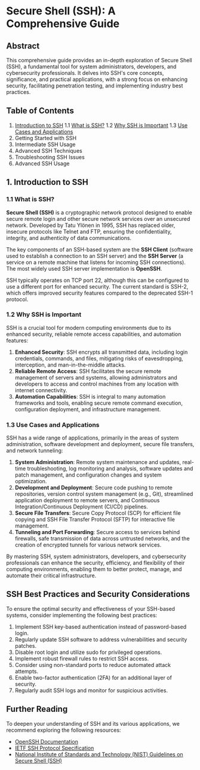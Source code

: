 # Secure Shell (SSH): A Comprehensive Guide

## Abstract

This comprehensive guide provides an in-depth exploration of Secure Shell (SSH), a fundamental tool for system administrators, developers, and cybersecurity professionals. It delves into SSH's core concepts, significance, and practical applications, with a strong focus on enhancing security, facilitating penetration testing, and implementing industry best practices.

## Table of Contents

1. [Introduction to SSH](#1-introduction-to-ssh)
   1.1 [What is SSH?](#11-what-is-ssh)
   1.2 [Why SSH is Important](#12-why-ssh-is-important)
   1.3 [Use Cases and Applications](#13-use-cases-and-applications)
2. Getting Started with SSH
3. Intermediate SSH Usage
4. Advanced SSH Techniques
5. Troubleshooting SSH Issues
6. Advanced SSH Usage

## 1. Introduction to SSH

### 1.1 What is SSH?

**Secure Shell (SSH)** is a cryptographic network protocol designed to enable secure remote login and other secure network services over an unsecured network. Developed by Tatu Ylönen in 1995, SSH has replaced older, insecure protocols like Telnet and FTP, ensuring the confidentiality, integrity, and authenticity of data communications.

The key components of an SSH-based system are the **SSH Client** (software used to establish a connection to an SSH server) and the **SSH Server** (a service on a remote machine that listens for incoming SSH connections). The most widely used SSH server implementation is **OpenSSH**.

SSH typically operates on TCP port 22, although this can be configured to use a different port for enhanced security. The current standard is SSH-2, which offers improved security features compared to the deprecated SSH-1 protocol.

### 1.2 Why SSH is Important

SSH is a crucial tool for modern computing environments due to its enhanced security, reliable remote access capabilities, and automation features:

1. **Enhanced Security**: SSH encrypts all transmitted data, including login credentials, commands, and files, mitigating risks of eavesdropping, interception, and man-in-the-middle attacks.
2. **Reliable Remote Access**: SSH facilitates the secure remote management of servers and systems, allowing administrators and developers to access and control machines from any location with internet connectivity.
3. **Automation Capabilities**: SSH is integral to many automation frameworks and tools, enabling secure remote command execution, configuration deployment, and infrastructure management.

### 1.3 Use Cases and Applications

SSH has a wide range of applications, primarily in the areas of system administration, software development and deployment, secure file transfers, and network tunneling:

1. **System Administration**: Remote system maintenance and updates, real-time troubleshooting, log monitoring and analysis, software updates and patch management, and configuration changes and system optimization.
2. **Development and Deployment**: Secure code pushing to remote repositories, version control system management (e.g., Git), streamlined application deployment to remote servers, and Continuous Integration/Continuous Deployment (CI/CD) pipelines.
3. **Secure File Transfers**: Secure Copy Protocol (SCP) for efficient file copying and SSH File Transfer Protocol (SFTP) for interactive file management.
4. **Tunneling and Port Forwarding**: Secure access to services behind firewalls, safe transmission of data across untrusted networks, and the creation of encrypted tunnels for various network services.

By mastering SSH, system administrators, developers, and cybersecurity professionals can enhance the security, efficiency, and flexibility of their computing environments, enabling them to better protect, manage, and automate their critical infrastructure.

## SSH Best Practices and Security Considerations

To ensure the optimal security and effectiveness of your SSH-based systems, consider implementing the following best practices:

1. Implement SSH key-based authentication instead of password-based login.
2. Regularly update SSH software to address vulnerabilities and security patches.
3. Disable root login and utilize sudo for privileged operations.
4. Implement robust firewall rules to restrict SSH access.
5. Consider using non-standard ports to reduce automated attack attempts.
6. Enable two-factor authentication (2FA) for an additional layer of security.
7. Regularly audit SSH logs and monitor for suspicious activities.

## Further Reading

To deepen your understanding of SSH and its various applications, we recommend exploring the following resources:

- [OpenSSH Documentation](https://www.openssh.com/manual.html)
- [IETF SSH Protocol Specification](https://datatracker.ietf.org/doc/html/rfc4251)
- [National Institute of Standards and Technology (NIST) Guidelines on Secure Shell (SSH)](https://nvlpubs.nist.gov/nistpubs/ir/2015/NIST.IR.7966.pdf)

